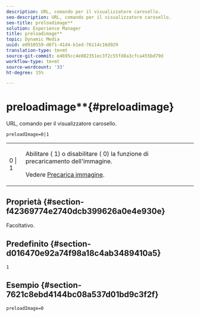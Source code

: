 ```yaml
---
description: URL, comando per il visualizzatore carosello.
seo-description: URL, comando per il visualizzatore carosello.
seo-title: preloadimage**
solution: Experience Manager
title: preloadimage**
topic: Dynamic Media
uuid: e0910559-d6f1-41d4-b1ed-76114c16d929
translation-type: tm+mt
source-git-commit: e4695cc4e882351ec3f2c55fd8a3cfca455bd79d
workflow-type: tm+mt
source-wordcount: '33'
ht-degree: 15%

---
```



# preloadimage**{#preloadimage}

URL, comando per il visualizzatore carosello.

`preloadImage=0|1`

<table id="table_C616483932C2482CA9794DDD7313FD7C"> 
 <tbody> 
  <tr> 
   <td colname="col1"> <p> <span class="codeph"> 0 | 1</span> </p> </td> 
   <td colname="col2"> <p> Abilitare (<span class="codeph"> 1</span>) o disabilitare (<span class="codeph"> 0</span>) la funzione di precaricamento dell'immagine. </p> <p>Vedere <a href="../../../c-html5-aem-asset-viewers/c-html5-aem-carousel/c-html5-aem-carousel-preload-image.md" format="dita" scope="local"> Precarica immagine</a>. </p> </td> 
  </tr> 
 </tbody> 
</table>

## Proprietà {#section-f42369774e2740dcb399626a0e4e930e}

Facoltativo.

## Predefinito {#section-d016470e92a74f98a18c4ab3489410a5}

`1`

## Esempio {#section-7621c8ebd4144bc08a537d01bd9c3f2f}

```
preloadImage=0
```

